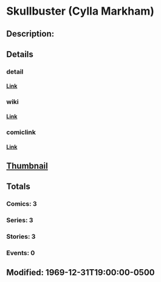 # Skullbuster (Cylla Markham)
## Description: 
## Details
### detail
#### [Link](http://marvel.com/characters/2133/skullbuster?utm_campaign=apiRef&utm_source=225578a89fc76f3d20fbffda5d17a88d)
### wiki
#### [Link](http://marvel.com/universe/Skullbuster%20(Cylla%20Markham)?utm_campaign=apiRef&utm_source=225578a89fc76f3d20fbffda5d17a88d)
### comiclink
#### [Link](http://marvel.com/comics/characters/1009600/skullbuster_cylla_markham?utm_campaign=apiRef&utm_source=225578a89fc76f3d20fbffda5d17a88d)
## [Thumbnail](http://i.annihil.us/u/prod/marvel/i/mg/5/b0/4c003c072eb58.jpg)
## Totals
### Comics: 3
### Series: 3
### Stories: 3
### Events: 0
## Modified: 1969-12-31T19:00:00-0500